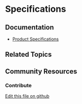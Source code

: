 # Specifications

## Documentation

* [Product Specifications](https://learn.liferay.com/w/commerce/product-management/creating-and-managing-products/products/specifications)

## Related Topics

## Community Resources

### Contribute

[Edit this file on github](https://github.com/olafk/controlpanel-documentation-docs/blob/master/md/74en/com_liferay_commerce_product_options_web_internal_portlet_CPSpecificationOptionsPortlet/editProductSpecificationOption.md)
